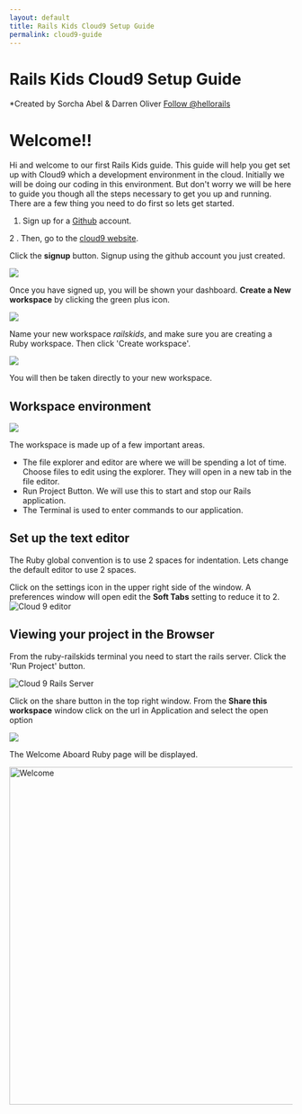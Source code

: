 ```yaml
---
layout: default
title: Rails Kids Cloud9 Setup Guide
permalink: cloud9-guide
---
```


# Rails Kids Cloud9 Setup Guide

*Created by Sorcha Abel & Darren Oliver  <a href="https://twitter.com/hellorails" class="twitter-follow-button" data-show-count="false">Follow @hellorails</a>
                                         <script>!function(d,s,id){var js,fjs=d.getElementsByTagName(s)[0],p=/^http:/.test(d.location)?'http':'https';if(!d.getElementById(id)){js=d.createElement(s);js.id=id;js.src=p+'://platform.twitter.com/widgets.js';fjs.parentNode.insertBefore(js,fjs);}}(document, 'script', 'twitter-wjs');</script>

# Welcome!!

Hi and welcome to our first Rails Kids guide. This guide will help you get set up with Cloud9 which a development environment in the cloud. Initially we
will be doing our coding in this environment. But don't worry we will be here to guide you though all the steps necessary to get you up and running. There are a few
thing you need to do first so lets get started.

1. Sign up for a [Github](https://github.com/) account.

2 . Then, go to the [cloud9 website](https://c9.io/).

Click the __signup__ button. Signup using the github account you just created.

<img src="/images/c9/c9-signup-with-github.png">

Once you have signed up, you will be shown your dashboard. __Create a New workspace__ by clicking the green plus icon.

<img src="/images/c9/c9-create-workspace.png">

Name your new workspace _railskids_, and make sure you are creating a Ruby workspace. Then click 'Create workspace'.

<img src="/images/c9/c9-create-workspace-2.png">

You will then be taken directly to your new workspace.

## Workspace environment

<img src="/images/c9/c9-project-workspace-annotated.png">

The workspace is made up of a few important areas.

- The file explorer and editor are where we will be spending a lot of time. Choose files to edit using the explorer. They will open in a new tab in the file editor.
- Run Project Button. We will use this to start and stop our Rails application.
- The Terminal is used to enter commands to our application.

## Set up the text editor

The Ruby global convention is to use 2 spaces for indentation. Lets change the default editor to use 2 spaces.

Click on the settings icon in the upper right side of the window. A preferences window will open edit the __Soft Tabs__ setting to reduce it to 2.
![Cloud 9 editor](/images/c9/c9-settings.png "C9 editor")

## Viewing your project in the Browser

From the ruby-railskids terminal you need to start the rails server. Click the 'Run Project' button.

![Cloud 9 Rails Server](/images/c9/c9-run-server.png "C9 Run Server")

Click on the share button in the top right window. From the __Share this workspace__ window click on the url in Application and select the open option

<img src="/images/c9/c9-share-workspace.png">

The Welcome Aboard Ruby page will be displayed.

<img src="/images/c9/c9-welcome.png" alt="Welcome" width="600">

